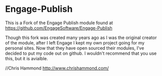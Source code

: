 Engage-Publish
==============

This is a Fork of the Engage Publish module found at https://github.com/EngageSoftware/Engage-Publish

Though this fork was created many years ago as I was the original creator of the module, after I left Engage I kept my own project going for my personal sites. Now that they have open sourced their modules, I've decided to put my code out on github. I wouldn't recommend that you use this, but it is avialble.


//Chris Hammond
http://www.chrishammond.com/ 
